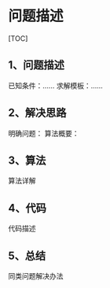 # 问题描述
[TOC]

## 1、问题描述
已知条件：……
求解模板：……

## 2、解决思路
明确问题：
算法概要：
## 3、算法
算法详解
## 4、代码
代码描述
## 5、总结
同类问题解决办法
